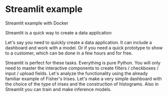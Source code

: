 # Streamlit example

Streamlit example with Docker

Streamlit is a quick way to create a data application

Let's say you need to quickly create a data application. It can include a dashboard and work with a model. Or if you need a quick prototype to show to a customer, which can be done in a few hours and for free.

Streamlit is perfect for these tasks. Everything is pure Python. You will only need to master the interactive components to create filters / checkboxes / input / upload fields.
Let's analyze the functionality using the already familiar example of Fisher's Irises. Let's make a very simple dashboard with the choice of the type of irises and the construction of histograms. Also in Streamlit you can train and make inference models.
